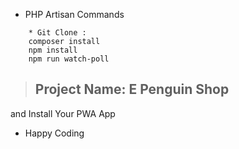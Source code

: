* PHP Artisan Commands
``` console
    * Git Clone : 
    composer install
    npm install
    npm run watch-poll
```
 
>## Project Name: E Penguin Shop
  
and Install Your PWA App

* Happy Coding
